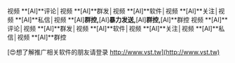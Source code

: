 视频 **[AI]**评论│视频 **[AI]**群发│视频 **[AI]**软件│视频 **[AI]**关注│视频 **[AI]**私信│视频 **[AI]**群控,**[AI]**暴力发送,**[AI]**群控,**[AI]**群控
视频 **[AI]**评论│视频 **[AI]**群发│视频 **[AI]**软件│视频 **[AI]**关注│视频 **[AI]**私信│视频 **[AI]**群控

[😍想了解推广相关软件的朋友请登录 http://www.vst.tw](http://www.vst.tw)



